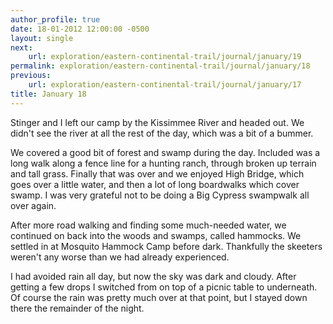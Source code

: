 ```yaml
---
author_profile: true
date: 18-01-2012 12:00:00 -0500
layout: single
next:
    url: exploration/eastern-continental-trail/journal/january/19
permalink: exploration/eastern-continental-trail/journal/january/18
previous:
    url: exploration/eastern-continental-trail/journal/january/17
title: January 18
---
```

Stinger and I left our camp by the Kissimmee River and headed out. We didn't see the river at all the rest of the day, which was a bit of a bummer.

We covered a good bit of forest and swamp during the day. Included was a long walk along a fence line for a hunting ranch, through broken up terrain and tall grass. Finally that was over and we enjoyed High Bridge, which goes over a little water, and then a lot of long boardwalks which cover swamp. I was very grateful not to be doing a Big Cypress swampwalk all over again.

After more road walking and finding some much-needed water, we continued on back into the woods and swamps, called hammocks. We settled in at Mosquito Hammock Camp before dark. Thankfully the skeeters weren't any worse than we had already experienced.

I had avoided rain all day, but now the sky was dark and cloudy. After getting a few drops I switched from on top of a picnic table to underneath. Of course the rain was pretty much over at that point, but I stayed down there the remainder of the night.